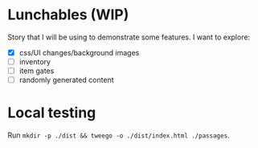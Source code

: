 # Lunchables (WIP)

Story that I will be using to demonstrate some features. I want to explore:

- [x] css/UI changes/background images
- [ ] inventory
- [ ] item gates
- [ ] randomly generated content

# Local testing

Run `mkdir -p ./dist && tweego -o ./dist/index.html ./passages`.
